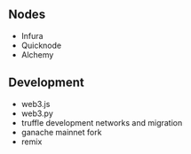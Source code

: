 ## Nodes
- Infura
- Quicknode
- Alchemy

## Development
- web3.js
- web3.py
- truffle development networks and migration
- ganache mainnet fork 
- remix 


